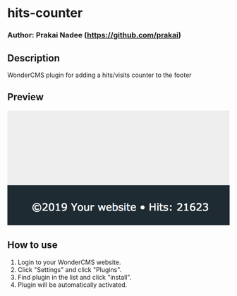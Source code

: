 # hits-counter
### Author: Prakai Nadee (https://github.com/prakai)

## Description
WonderCMS plugin for adding a hits/visits counter to the footer

## Preview
![Plugin preview](/preview.jpg)

## How to use
1. Login to your WonderCMS website.
2. Click "Settings" and click "Plugins".
3. Find plugin in the list and click "install".
4. Plugin will be automatically activated.
